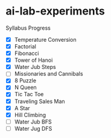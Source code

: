 # ai-lab-experiments

Syllabus Progress
- [x] Temperature Conversion
- [x] Factorial
- [x] Fibonacci
- [x] Tower of Hanoi
- [x] Water Jub Steps
- [ ] Missionaries and Cannibals   
- [x] 8 Puzzle
- [x] N Queen
- [x] Tic Tac Toe
- [x] Traveling Sales Man
- [x] A Star
- [x] Hill Climbing
- [ ] Water Jub BFS
- [ ] Water Jug DFS 

